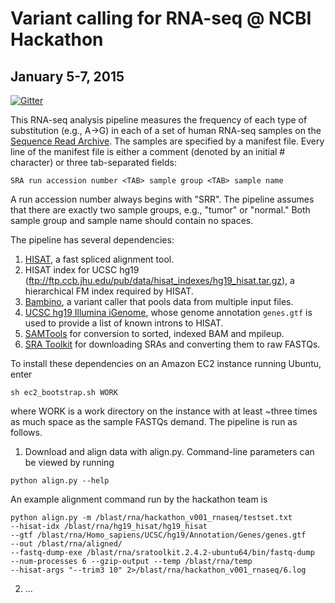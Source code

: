 # Variant calling for RNA-seq @ NCBI Hackathon
## January 5-7, 2015

[![Gitter](https://badges.gitter.im/Join%20Chat.svg)](https://gitter.im/DCGenomics/hackathon_v001_rnaseq?utm_source=badge&utm_medium=badge&utm_campaign=pr-badge&utm_content=badge)

This RNA-seq analysis pipeline measures the frequency of each type of substitution (e.g., A->G) in each of a set of human RNA-seq samples on the [Sequence Read Archive](http://www.ncbi.nlm.nih.gov/sra). The samples are specified by a manifest file. Every line of the manifest file is either a comment (denoted by an initial # character) or three tab-separated fields:
```
SRA run accession number <TAB> sample group <TAB> sample name
```
A run accession number always begins with "SRR". The pipeline assumes that there are exactly two sample groups, e.g., "tumor" or "normal." Both sample group and sample name should contain no spaces.

The pipeline has several dependencies:

1. [HISAT](http://www.ccb.jhu.edu/software/hisat/index.shtml), a fast spliced alignment tool.
2. HISAT index for UCSC hg19 (ftp://ftp.ccb.jhu.edu/pub/data/hisat_indexes/hg19_hisat.tar.gz), a hierarchical FM index required by HISAT.
3. [Bambino](https://cgwb.nci.nih.gov/goldenPath/bamview/documentation/index.html), a variant caller that pools data from multiple input files.
4. [UCSC hg19 Illumina iGenome](http://support.illumina.com/sequencing/sequencing_software/igenome.html), whose genome annotation `genes.gtf` is used to provide a list of known introns to HISAT.
5. [SAMTools](http://samtools.sourceforge.net/) for conversion to sorted, indexed BAM and mpileup.
6. [SRA Toolkit](http://www.ncbi.nlm.nih.gov/sites/books/NBK158900/) for downloading SRAs and converting them to raw FASTQs.

To install these dependencies on an Amazon EC2 instance running Ubuntu, enter
```
sh ec2_bootstrap.sh WORK
```
where WORK is a work directory on the instance with at least ~three times as much space as the sample FASTQs demand.
The pipeline is run as follows.

1. Download and align data with align.py. Command-line parameters can be viewed by running
```
python align.py --help
```
An example alignment command run by the hackathon team is
```
python align.py -m /blast/rna/hackathon_v001_rnaseq/testset.txt
--hisat-idx /blast/rna/hg19_hisat/hg19_hisat
--gtf /blast/rna/Homo_sapiens/UCSC/hg19/Annotation/Genes/genes.gtf
--out /blast/rna/aligned/
--fastq-dump-exe /blast/rna/sratoolkit.2.4.2-ubuntu64/bin/fastq-dump
--num-processes 6 --gzip-output --temp /blast/rna/temp
--hisat-args "--trim3 10" 2>/blast/rna/hackathon_v001_rnaseq/6.log
```
2. ...
